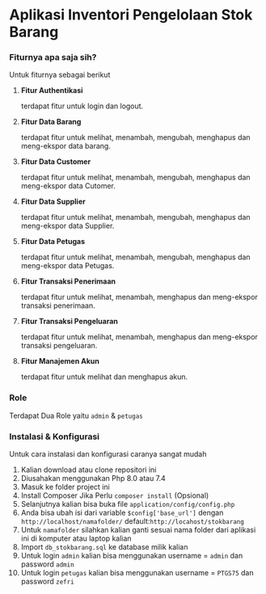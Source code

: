 # Aplikasi Inventori Pengelolaan Stok Barang

### Fiturnya apa saja sih?
Untuk fiturnya sebagai berikut
1. **Fitur Authentikasi**
   
   terdapat fitur untuk login dan logout.
   
2. **Fitur Data Barang**
   
   terdapat fitur untuk melihat, menambah, mengubah, menghapus dan meng-ekspor data barang.
   
3. **Fitur Data Customer**

   terdapat fitur untuk melihat, menambah, mengubah, menghapus dan meng-ekspor data Cutomer.
   
4. **Fitur Data Supplier**

   terdapat fitur untuk melihat, menambah, mengubah, menghapus dan meng-ekspor data Supplier.
   
5. **Fitur Data Petugas**

   terdapat fitur untuk melihat, menambah, mengubah, menghapus dan meng-ekspor data Petugas.
   
6. **Fitur Transaksi Penerimaan**

   terdapat fitur untuk melihat, menambah, menghapus dan meng-ekspor transaksi penerimaan.
   
7. **Fitur Transaksi Pengeluaran**

   terdapat fitur untuk melihat, menambah, menghapus dan meng-ekspor transaksi pengeluaran.

8. **Fitur Manajemen Akun**

   terdapat fitur untuk melihat dan menghapus akun.
	 
### Role
Terdapat Dua Role yaitu `admin` & `petugas`

### Instalasi & Konfigurasi

Untuk cara instalasi dan konfigurasi caranya sangat mudah

1. Kalian download atau clone repositori ini
2. Diusahakan menggunakan Php 8.0 atau 7.4
3. Masuk ke folder project ini
4. Install Composer Jika Perlu `composer install` (Opsional)
5. Selanjutnya kalian bisa buka file `application/config/config.php` 
6. Anda bisa ubah isi dari variable `$config['base_url']` dengan `http://localhost/namafolder/` default:`http://locahost/stokbarang`
7. Untuk `namafolder` silahkan kalian ganti sesuai nama folder dari aplikasi ini di komputer atau laptop kalian
8. Import `db_stokbarang.sql` ke database milik kalian
9. Untuk login `admin` kalian bisa menggunakan username = `admin` dan password `admin`
10. Untuk login `petugas` kalian bisa menggunakan username = `PTGS75` dan password `zefri`

